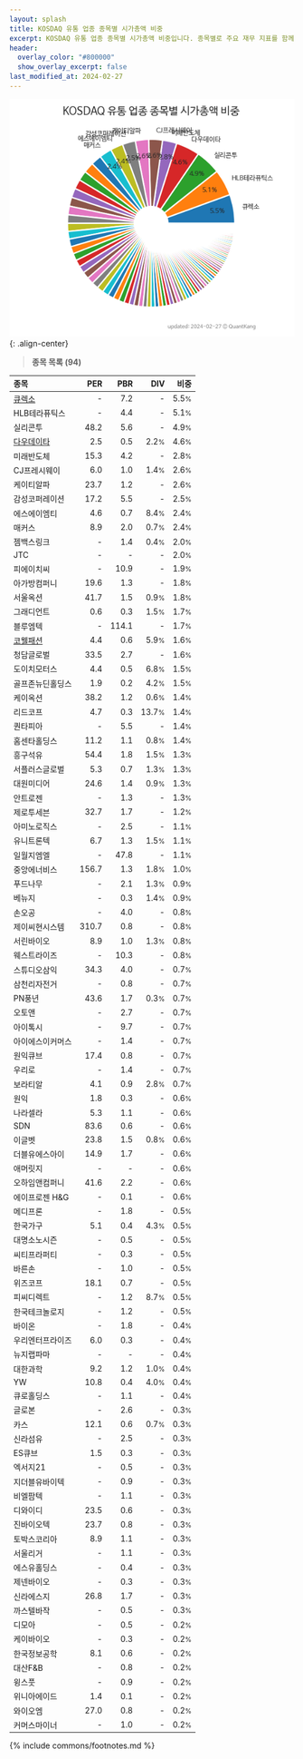 ```yaml
---
layout: splash
title: KOSDAQ 유통 업종 종목별 시가총액 비중
excerpt: KOSDAQ 유통 업종 종목별 시가총액 비중입니다. 종목별로 주요 재무 지표를 함께 표시합니다.
header:
  overlay_color: "#800000"
  show_overlay_excerpt: false
last_modified_at: 2024-02-27
---
```



![KOSDAQ 유통 업종 종목별 시가총액 비중](/stats/sector/images/kosdaq_업종_유통_종목.png){: .align-center}


> **종목 목록 (94)**<a id="list"></a>

| **종목** | **PER** | **PBR** | **DIV** | **비중** |
| :------- | ------: | ------: | ------: | -------: |
| [큐렉소](/060280/) | - | 7.2 | - | 5.5<small>%</small> |
| HLB테라퓨틱스 | - | 4.4 | - | 5.1<small>%</small> |
| 실리콘투 | 48.2 | 5.6 | - | 4.9<small>%</small> |
| [다우데이타](/032190/) | 2.5 | 0.5 | 2.2<small>%</small> | 4.6<small>%</small> |
| 미래반도체 | 15.3 | 4.2 | - | 2.8<small>%</small> |
| CJ프레시웨이 | 6.0 | 1.0 | 1.4<small>%</small> | 2.6<small>%</small> |
| 케이티알파 | 23.7 | 1.2 | - | 2.6<small>%</small> |
| 감성코퍼레이션 | 17.2 | 5.5 | - | 2.5<small>%</small> |
| 에스에이엠티 | 4.6 | 0.7 | 8.4<small>%</small> | 2.4<small>%</small> |
| 매커스 | 8.9 | 2.0 | 0.7<small>%</small> | 2.4<small>%</small> |
| 젬백스링크 | - | 1.4 | 0.4<small>%</small> | 2.0<small>%</small> |
| JTC | - | - | - | 2.0<small>%</small> |
| 피에이치씨 | - | 10.9 | - | 1.9<small>%</small> |
| 아가방컴퍼니 | 19.6 | 1.3 | - | 1.8<small>%</small> |
| 서울옥션 | 41.7 | 1.5 | 0.9<small>%</small> | 1.8<small>%</small> |
| 그래디언트 | 0.6 | 0.3 | 1.5<small>%</small> | 1.7<small>%</small> |
| 블루엠텍 | - | 114.1 | - | 1.7<small>%</small> |
| [코웰패션](/033290/) | 4.4 | 0.6 | 5.9<small>%</small> | 1.6<small>%</small> |
| 청담글로벌 | 33.5 | 2.7 | - | 1.6<small>%</small> |
| 도이치모터스 | 4.4 | 0.5 | 6.8<small>%</small> | 1.5<small>%</small> |
| 골프존뉴딘홀딩스 | 1.9 | 0.2 | 4.2<small>%</small> | 1.5<small>%</small> |
| 케이옥션 | 38.2 | 1.2 | 0.6<small>%</small> | 1.4<small>%</small> |
| 리드코프 | 4.7 | 0.3 | 13.7<small>%</small> | 1.4<small>%</small> |
| 퀀타피아 | - | 5.5 | - | 1.4<small>%</small> |
| 홈센타홀딩스 | 11.2 | 1.1 | 0.8<small>%</small> | 1.4<small>%</small> |
| 흥구석유 | 54.4 | 1.8 | 1.5<small>%</small> | 1.3<small>%</small> |
| 서플러스글로벌 | 5.3 | 0.7 | 1.3<small>%</small> | 1.3<small>%</small> |
| 대원미디어 | 24.6 | 1.4 | 0.9<small>%</small> | 1.3<small>%</small> |
| 안트로젠 | - | 1.3 | - | 1.3<small>%</small> |
| 제로투세븐 | 32.7 | 1.7 | - | 1.2<small>%</small> |
| 아미노로직스 | - | 2.5 | - | 1.1<small>%</small> |
| 유니트론텍 | 6.7 | 1.3 | 1.5<small>%</small> | 1.1<small>%</small> |
| 일월지엠엘 | - | 47.8 | - | 1.1<small>%</small> |
| 중앙에너비스 | 156.7 | 1.3 | 1.8<small>%</small> | 1.0<small>%</small> |
| 푸드나무 | - | 2.1 | 1.3<small>%</small> | 0.9<small>%</small> |
| 베뉴지 | - | 0.3 | 1.4<small>%</small> | 0.9<small>%</small> |
| 손오공 | - | 4.0 | - | 0.8<small>%</small> |
| 제이씨현시스템 | 310.7 | 0.8 | - | 0.8<small>%</small> |
| 서린바이오 | 8.9 | 1.0 | 1.3<small>%</small> | 0.8<small>%</small> |
| 웨스트라이즈 | - | 10.3 | - | 0.8<small>%</small> |
| 스튜디오삼익 | 34.3 | 4.0 | - | 0.7<small>%</small> |
| 삼천리자전거 | - | 0.8 | - | 0.7<small>%</small> |
| PN풍년 | 43.6 | 1.7 | 0.3<small>%</small> | 0.7<small>%</small> |
| 오토앤 | - | 2.7 | - | 0.7<small>%</small> |
| 아이톡시 | - | 9.7 | - | 0.7<small>%</small> |
| 아이에스이커머스 | - | 1.4 | - | 0.7<small>%</small> |
| 원익큐브 | 17.4 | 0.8 | - | 0.7<small>%</small> |
| 우리로 | - | 1.4 | - | 0.7<small>%</small> |
| 보라티알 | 4.1 | 0.9 | 2.8<small>%</small> | 0.7<small>%</small> |
| 원익 | 1.8 | 0.3 | - | 0.6<small>%</small> |
| 나라셀라 | 5.3 | 1.1 | - | 0.6<small>%</small> |
| SDN | 83.6 | 0.6 | - | 0.6<small>%</small> |
| 이글벳 | 23.8 | 1.5 | 0.8<small>%</small> | 0.6<small>%</small> |
| 더블유에스아이 | 14.9 | 1.7 | - | 0.6<small>%</small> |
| 애머릿지 | - | - | - | 0.6<small>%</small> |
| 오하임앤컴퍼니 | 41.6 | 2.2 | - | 0.6<small>%</small> |
| 에이프로젠 H&G | - | 0.1 | - | 0.6<small>%</small> |
| 메디프론 | - | 1.8 | - | 0.5<small>%</small> |
| 한국가구 | 5.1 | 0.4 | 4.3<small>%</small> | 0.5<small>%</small> |
| 대명소노시즌 | - | 0.5 | - | 0.5<small>%</small> |
| 씨티프라퍼티 | - | 0.3 | - | 0.5<small>%</small> |
| 바른손 | - | 1.0 | - | 0.5<small>%</small> |
| 위즈코프 | 18.1 | 0.7 | - | 0.5<small>%</small> |
| 피씨디렉트 | - | 1.2 | 8.7<small>%</small> | 0.5<small>%</small> |
| 한국테크놀로지 | - | 1.2 | - | 0.5<small>%</small> |
| 바이온 | - | 1.8 | - | 0.4<small>%</small> |
| 우리엔터프라이즈 | 6.0 | 0.3 | - | 0.4<small>%</small> |
| 뉴지랩파마 | - | - | - | 0.4<small>%</small> |
| 대한과학 | 9.2 | 1.2 | 1.0<small>%</small> | 0.4<small>%</small> |
| YW | 10.8 | 0.4 | 4.0<small>%</small> | 0.4<small>%</small> |
| 큐로홀딩스 | - | 1.1 | - | 0.4<small>%</small> |
| 글로본 | - | 2.6 | - | 0.3<small>%</small> |
| 카스 | 12.1 | 0.6 | 0.7<small>%</small> | 0.3<small>%</small> |
| 신라섬유 | - | 2.5 | - | 0.3<small>%</small> |
| ES큐브 | 1.5 | 0.3 | - | 0.3<small>%</small> |
| 엑서지21 | - | 0.5 | - | 0.3<small>%</small> |
| 지더블유바이텍 | - | 0.9 | - | 0.3<small>%</small> |
| 비엘팜텍 | - | 1.1 | - | 0.3<small>%</small> |
| 디와이디 | 23.5 | 0.6 | - | 0.3<small>%</small> |
| 진바이오텍 | 23.7 | 0.8 | - | 0.3<small>%</small> |
| 토박스코리아 | 8.9 | 1.1 | - | 0.3<small>%</small> |
| 서울리거 | - | 1.1 | - | 0.3<small>%</small> |
| 에스유홀딩스 | - | 0.4 | - | 0.3<small>%</small> |
| 제넨바이오 | - | 0.3 | - | 0.3<small>%</small> |
| 신라에스지 | 26.8 | 1.7 | - | 0.3<small>%</small> |
| 까스텔바작 | - | 0.5 | - | 0.3<small>%</small> |
| 디모아 | - | 0.5 | - | 0.2<small>%</small> |
| 케이바이오 | - | 0.3 | - | 0.2<small>%</small> |
| 한국정보공학 | 8.1 | 0.6 | - | 0.2<small>%</small> |
| 대산F&B | - | 0.8 | - | 0.2<small>%</small> |
| 윙스풋 | - | 0.9 | - | 0.2<small>%</small> |
| 위니아에이드 | 1.4 | 0.1 | - | 0.2<small>%</small> |
| 와이오엠 | 27.0 | 0.8 | - | 0.2<small>%</small> |
| 커머스마이너 | - | 1.0 | - | 0.2<small>%</small> |

{% include commons/footnotes.md %}